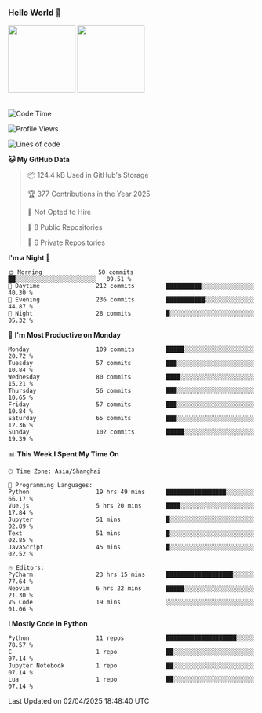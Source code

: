 ### Hello World 👋
<img align="" height="137px" src="https://github-readme-stats.vercel.app/api?username=myhMARS&hide_title=true&hide_border=true&show_icons=trueline_height=21&text_color=000&icon_color=000&bg_color=0,ea6161,ffc64d,fffc4d,52fa5a&theme=graywhite" /> </div>
<img align="" height="137px" src="https://github-readme-stats-git-masterrstaa-rickstaa.vercel.app/api/top-langs/?username=myhMARS&hide_title=true&hide_border=true&layout=compact&langs_count=6&text_color=000&icon_color=fff&bg_color=0,52fa5a,4dfcff,c64dff&theme=graywhite" /><br><br>

<!--START_SECTION:waka-->
![Code Time](http://img.shields.io/badge/Code%20Time-492%20hrs%202%20mins-blue)

![Profile Views](http://img.shields.io/badge/Profile%20Views-0-blue)

![Lines of code](https://img.shields.io/badge/From%20Hello%20World%20I%27ve%20Written-326.3%20thousand%20lines%20of%20code-blue)

**🐱 My GitHub Data** 

> 📦 124.4 kB Used in GitHub's Storage 
 > 
> 🏆 377 Contributions in the Year 2025
 > 
> 🚫 Not Opted to Hire
 > 
> 📜 8 Public Repositories 
 > 
> 🔑 6 Private Repositories 
 > 
**I'm a Night 🦉** 

```text
🌞 Morning                50 commits          ██░░░░░░░░░░░░░░░░░░░░░░░   09.51 % 
🌆 Daytime                212 commits         ██████████░░░░░░░░░░░░░░░   40.30 % 
🌃 Evening                236 commits         ███████████░░░░░░░░░░░░░░   44.87 % 
🌙 Night                  28 commits          █░░░░░░░░░░░░░░░░░░░░░░░░   05.32 % 
```
📅 **I'm Most Productive on Monday** 

```text
Monday                   109 commits         █████░░░░░░░░░░░░░░░░░░░░   20.72 % 
Tuesday                  57 commits          ███░░░░░░░░░░░░░░░░░░░░░░   10.84 % 
Wednesday                80 commits          ████░░░░░░░░░░░░░░░░░░░░░   15.21 % 
Thursday                 56 commits          ███░░░░░░░░░░░░░░░░░░░░░░   10.65 % 
Friday                   57 commits          ███░░░░░░░░░░░░░░░░░░░░░░   10.84 % 
Saturday                 65 commits          ███░░░░░░░░░░░░░░░░░░░░░░   12.36 % 
Sunday                   102 commits         █████░░░░░░░░░░░░░░░░░░░░   19.39 % 
```


📊 **This Week I Spent My Time On** 

```text
🕑︎ Time Zone: Asia/Shanghai

💬 Programming Languages: 
Python                   19 hrs 49 mins      █████████████████░░░░░░░░   66.17 % 
Vue.js                   5 hrs 20 mins       ████░░░░░░░░░░░░░░░░░░░░░   17.84 % 
Jupyter                  51 mins             █░░░░░░░░░░░░░░░░░░░░░░░░   02.89 % 
Text                     51 mins             █░░░░░░░░░░░░░░░░░░░░░░░░   02.85 % 
JavaScript               45 mins             █░░░░░░░░░░░░░░░░░░░░░░░░   02.52 % 

🔥 Editors: 
PyCharm                  23 hrs 15 mins      ███████████████████░░░░░░   77.64 % 
Neovim                   6 hrs 22 mins       █████░░░░░░░░░░░░░░░░░░░░   21.30 % 
VS Code                  19 mins             ░░░░░░░░░░░░░░░░░░░░░░░░░   01.06 % 
```

**I Mostly Code in Python** 

```text
Python                   11 repos            ████████████████████░░░░░   78.57 % 
C                        1 repo              ██░░░░░░░░░░░░░░░░░░░░░░░   07.14 % 
Jupyter Notebook         1 repo              ██░░░░░░░░░░░░░░░░░░░░░░░   07.14 % 
Lua                      1 repo              ██░░░░░░░░░░░░░░░░░░░░░░░   07.14 % 
```




 Last Updated on 02/04/2025 18:48:40 UTC
<!--END_SECTION:waka-->

<!--
**myhMARS/myhMARS** is a ✨ _special_ ✨ repository because its `README.md` (this file) appears on your GitHub profile.

Here are some ideas to get you started:

- 🔭 I’m currently working on ...
- 🌱 I’m currently learning ...
- 👯 I’m looking to collaborate on ...
- 🤔 I’m looking for help with ...
- 💬 Ask me about ...
- 📫 How to reach me: ...
- 😄 Pronouns: ...
- ⚡ Fun fact: ...
-->
